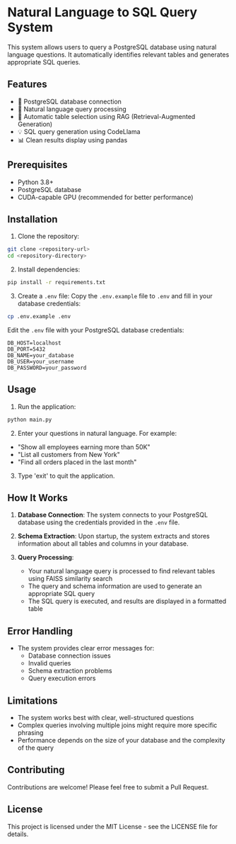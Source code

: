 # Natural Language to SQL Query System

This system allows users to query a PostgreSQL database using natural language questions. It automatically identifies relevant tables and generates appropriate SQL queries.

## Features

- 🔌 PostgreSQL database connection
- 🤖 Natural language query processing
- 🎯 Automatic table selection using RAG (Retrieval-Augmented Generation)
- 💡 SQL query generation using CodeLlama
- 📊 Clean results display using pandas

## Prerequisites

- Python 3.8+
- PostgreSQL database
- CUDA-capable GPU (recommended for better performance)

## Installation

1. Clone the repository:
```bash
git clone <repository-url>
cd <repository-directory>
```

2. Install dependencies:
```bash
pip install -r requirements.txt
```

3. Create a `.env` file:
Copy the `.env.example` file to `.env` and fill in your database credentials:
```bash
cp .env.example .env
```

Edit the `.env` file with your PostgreSQL database credentials:
```
DB_HOST=localhost
DB_PORT=5432
DB_NAME=your_database
DB_USER=your_username
DB_PASSWORD=your_password
```

## Usage

1. Run the application:
```bash
python main.py
```

2. Enter your questions in natural language. For example:
- "Show all employees earning more than 50K"
- "List all customers from New York"
- "Find all orders placed in the last month"

3. Type 'exit' to quit the application.

## How It Works

1. **Database Connection**: The system connects to your PostgreSQL database using the credentials provided in the `.env` file.

2. **Schema Extraction**: Upon startup, the system extracts and stores information about all tables and columns in your database.

3. **Query Processing**:
   - Your natural language query is processed to find relevant tables using FAISS similarity search
   - The query and schema information are used to generate an appropriate SQL query
   - The SQL query is executed, and results are displayed in a formatted table

## Error Handling

- The system provides clear error messages for:
  - Database connection issues
  - Invalid queries
  - Schema extraction problems
  - Query execution errors

## Limitations

- The system works best with clear, well-structured questions
- Complex queries involving multiple joins might require more specific phrasing
- Performance depends on the size of your database and the complexity of the query

## Contributing

Contributions are welcome! Please feel free to submit a Pull Request.

## License

This project is licensed under the MIT License - see the LICENSE file for details. 